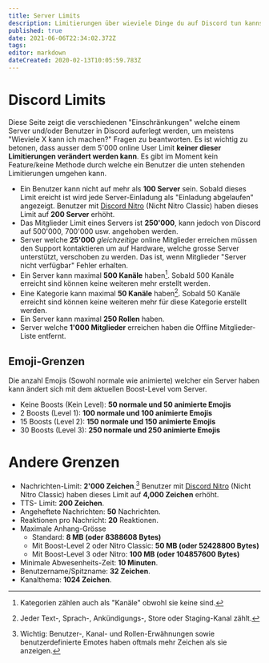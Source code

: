 ```yaml
---
title: Server Limits
description: Limitierungen über wieviele Dinge du auf Discord tun kannst
published: true
date: 2021-06-06T22:34:02.372Z
tags: 
editor: markdown
dateCreated: 2020-02-13T10:05:59.783Z
---
```


# Discord Limits
Diese Seite zeigt die verschiedenen "Einschränkungen" welche einem Server und/oder Benutzer in Discord auferlegt werden, um meistens "Wieviele X kann ich machen?" Fragen zu beantworten. Es ist wichtig zu betonen, dass ausser dem 5'000 online User Limit **keiner dieser Limitierungen verändert werden kann**. Es gibt im Moment kein Feature/keine Methode durch welche ein Benutzer die unten stehenden Limitierungen umgehen kann.

- Ein Benutzer kann nicht auf mehr als **100 Server** sein. Sobald dieses Limit ereicht ist wird jede Server-Einladung als "Einladung abgelaufen" angezeigt.
  Benutzer mit [Discord Nitro](nitro) (Nicht Nitro Classic) haben dieses Limit auf **200 Server** erhöht.
- Das Mitglieder Limit eines Servers ist **250'000**, kann jedoch von Discord auf 500'000, 700'000 usw. angehoben werden.
- Server welche **25'000** *gleichzeitige* online Mitglieder erreichen müssen den Support kontaktieren um auf Hardware, welche grosse Server unterstützt, verschoben zu werden. Das ist, wenn Mitglieder "Server nicht verfügbar" Fehler erhalten.
- Ein Server kann maximal **500 Kanäle** haben[^1].
  Sobald 500 Kanäle erreicht sind können keine weiteren mehr erstellt werden.
- Eine Kategorie kann maximal **50 Kanäle** haben[^2].
  Sobald 50 Kanäle erreicht sind können keine weiteren mehr für diese Kategorie erstellt werden.
- Ein Server kann maximal **250 Rollen** haben.
- Server welche **1'000 Mitglieder** erreichen haben die Offline Mitglieder-Liste entfernt.

## Emoji-Grenzen
Die anzahl Emojis (Sowohl normale wie animierte) welcher ein Server haben kann ändert sich mit dem aktuellen Boost-Level vom Server.

- Keine Boosts (Kein Level): **50 normale und 50 animierte Emojis**
- 2 Boosts (Level 1): **100 normale und 100 animierte Emojis**
- 15 Boosts (Level 2): **150 normale und 150 animierte Emojis**
- 30 Boosts (Level 3): **250 normale und 250 animierte Emojis**

# Andere Grenzen
- Nachrichten-Limit: **2'000 Zeichen**.[^3]
  Benutzer mit [Discord Nitro](nitro) (Nicht Nitro Classic) haben dieses Limit auf **4,000 Zeichen** erhöht.
- TTS- Limit: **200 Zeichen**.
- Angeheftete Nachrichten: **50** Nachrichten.
- Reaktionen pro Nachricht: **20** Reaktionen.
- Maximale Anhang-Grösse
  - Standard: **8 MB (oder 8388608 Bytes)**
  - Mit Boost-Level 2 oder Nitro Classic: **50 MB (oder 52428800 Bytes)**
  - Mit Boost-Level 3 oder Nitro: **100 MB (oder 104857600 Bytes)**
- Minimale Abwesenheits-Zeit: **10 Minuten**.
- Benutzername/Spitzname: **32 Zeichen**.
- Kanalthema: **1024 Zeichen**.

[^1]: Kategorien zählen auch als "Kanäle" obwohl sie keine sind.
[^2]: Jeder Text-, Sprach-, Ankündigungs-, Store oder Staging-Kanal zählt.
[^3]: Wichtig: Benutzer-, Kanal- und Rollen-Erwähnungen sowie benutzerdefinierte Emotes haben oftmals mehr Zeichen als sie anzeigen.